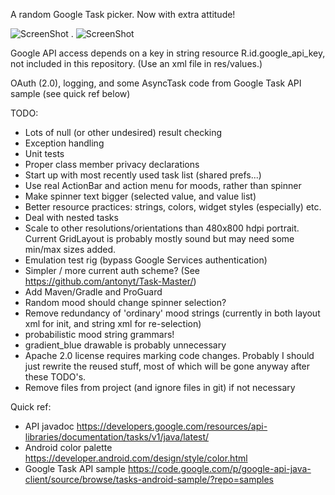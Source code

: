 A random Google Task picker. Now with extra attitude!

![ScreenShot](https://raw.github.com/alexmdavis/WhatToDo/screenshots/WhatToDo-shot1.png) . ![ScreenShot](https://raw.github.com/alexmdavis/WhatToDo/screenshots/WhatToDo-shot2.png)

Google API access depends on a key in string resource R.id.google_api_key, not included in this repository. (Use an xml file in res/values.)

OAuth (2.0), logging, and some AsyncTask code from Google Task API sample (see quick ref below)

TODO:

- Lots of null (or other undesired) result checking
- Exception handling
- Unit tests
- Proper class member privacy declarations
- Start up with most recently used task list (shared prefs...)
- Use real ActionBar and action menu for moods, rather than spinner
- Make spinner text bigger (selected value, and value list)
- Better resource practices: strings, colors, widget styles (especially) etc.
- Deal with nested tasks
- Scale to other resolutions/orientations than 480x800 hdpi portrait. Current GridLayout is probably mostly sound but may need some min/max sizes added.
- Emulation test rig (bypass Google Services authentication)
- Simpler / more current auth scheme? (See https://github.com/antonyt/Task-Master/)
- Add Maven/Gradle and ProGuard
- Random mood should change spinner selection?
- Remove redundancy of 'ordinary' mood strings (currently in both layout xml for init, and string xml for re-selection)
- probabilistic mood string grammars!
- gradient_blue drawable is probably unnecessary
- Apache 2.0 license requires marking code changes. Probably I should just rewrite the reused stuff, most of which will be gone anyway after these TODO's.
- Remove files from project (and ignore files in git) if not necessary

Quick ref:
- API javadoc https://developers.google.com/resources/api-libraries/documentation/tasks/v1/java/latest/
- Android color palette https://developer.android.com/design/style/color.html
- Google Task API sample https://code.google.com/p/google-api-java-client/source/browse/tasks-android-sample/?repo=samples
